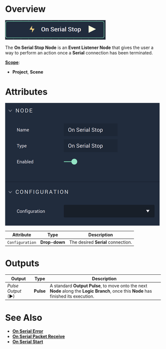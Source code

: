 # Overview

![The On Serial Stop Node.](../../../../.gitbook/assets/onserialstopnode.png)

The **On Serial Stop Node** is an **Event Listener Node** that gives the user a way to perform an action once a **Serial** connection has been terminated.

[**Scope**](../overview.md#scopes):
*  **Project**, **Scene**

# Attributes

![The On Serial Stop Node Attributes.](../../../../.gitbook/assets/onserialstopattributes.png)

|Attribute|Type|Description|
|---|---|---|
|`Configuration`|**Drop-down**|The desired **Serial** connection.|

# Outputs

|Output|Type|Description|
|---|---|---|
|*Pulse Output* (►)|**Pulse**|A standard **Output Pulse**, to move onto the next **Node** along the **Logic Branch**, once this **Node** has finished its execution.|

# See Also

* [**On Serial Error**](onserialerror.md)
* [**On Serial Packet Receive**](onserialpacketreceive.md)
* [**On Serial Start**](onserialstart.md)

